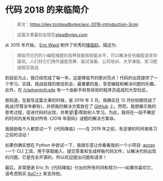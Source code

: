# 代码 2018 的来临简介

> 原文：<https://dev.to/steadbytes/aoc-2018-introduction-3cmi>

> 这篇文章最初出现在[steadbytes.com](https://steadbytes.com/blog/advent-of-code-2018/intro/)

从 2015 年开始， [Eric Wastl](http://was.tl/) 制作了优秀的[降临码](https://adventofcode.com/)，描述为:

> 降临节日历的小编程难题的各种技能和技能水平，可以解决任何编程语言你喜欢。人们将它们用作速度竞赛、面试准备、公司培训、大学课程、练习题或相互挑战

到目前为止，我已经完成了每一年，这是降临节的绝对亮点！代码的出现提供了一个学习、实践、挑战自我的绝佳机会，最重要的是，享受编程和解决问题的乐趣。此外，在 [/r/adventofcode](https://www.reddit.com/r/adventofcode/) 有一个由新手和有经验的程序员组成的大型社区。

我知道，在我写这篇文章的时候，是 2019 年 3 月。我确实在 12 月份如期完成了挑战(尽管全年都有)，并把我的解决方案放在了 [GitHub](https://github.com/SteadBytes/advent-of-code-2018) 上。然而，我想展示我的思考过程，促进代码的出现，并希望(🤞)帮助别人学习。为此，我将在一段不确定的时间内发布我对所有《2018 年密码》谜题的解决方案😄。

我鼓励每个人都尝试一下《代码降临》——在 2019 年之前，有足够的时间来练习之前的活动！

如果你确实想在 Python 中尝试一下，我很乐意让你看看我的一个小项目: [aocpy](https://pypi.org/project/aocpy/) -一个 CLI 工具，用于获取输入、提交答案和生成样板代码文件，以解决代码出现的问题。它是完全开源的，所以欢迎提出问题和请求！

最后，非常感谢 Eric 为《代码降临》付出的所有时间和努力——如果你喜欢它，请考虑购买 [AoC++](https://adventofcode.com/2018/support) 来支持他。